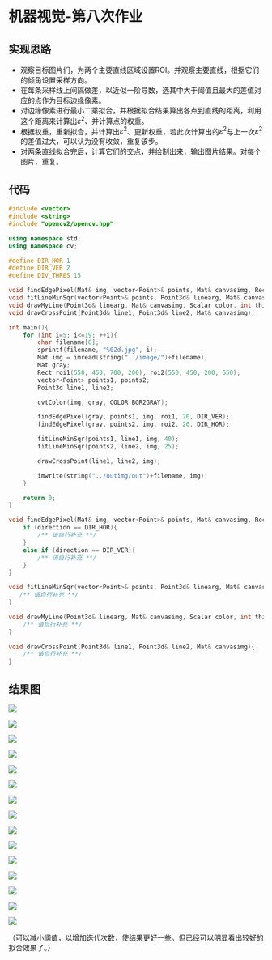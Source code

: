 # 机器视觉-第八次作业

## 实现思路

- 观察目标图片们，为两个主要直线区域设置ROI。并观察主要直线，根据它们的倾角设置采样方向。
- 在每条采样线上间隔做差，以近似一阶导数，选其中大于阈值且最大的差值对应的点作为目标边缘像素。
- 对边缘像素进行最小二乘拟合，并根据拟合结果算出各点到直线的距离，利用这个距离来计算出$\varepsilon^2$、并计算点的权重。
- 根据权重，重新拟合，并计算出$\varepsilon^2$、更新权重，若此次计算出的$\varepsilon^2$与上一次$\varepsilon^2$的差值过大，可以认为没有收敛，重复该步。
- 对两条直线拟合完后，计算它们的交点，并绘制出来，输出图片结果。对每个图片，重复。

## 代码

```cpp
#include <vector>
#include <string>
#include "opencv2/opencv.hpp"

using namespace std;
using namespace cv;

#define DIR_HOR 1
#define DIR_VER 2
#define DIV_THRES 15

void findEdgePixel(Mat& img, vector<Point>& points, Mat& canvasimg, Rect& roi, int sampleinterval, int direction);
void fitLineMinSqr(vector<Point>& points, Point3d& linearg, Mat& canvasimg, int weight_thres);
void drawMyLine(Point3d& linearg, Mat& canvasimg, Scalar color, int thick);
void drawCrossPoint(Point3d& line1, Point3d& line2, Mat& canvasimg);

int main(){
    for (int i=5; i<=19; ++i){
        char filename[8];
        sprintf(filename, "%02d.jpg", i);
        Mat img = imread(string("../image/")+filename);
        Mat gray;
        Rect roi1(550, 450, 700, 200), roi2(550, 450, 200, 550);
        vector<Point> points1, points2;
        Point3d line1, line2;

        cvtColor(img, gray, COLOR_BGR2GRAY);

        findEdgePixel(gray, points1, img, roi1, 20, DIR_VER);
        findEdgePixel(gray, points2, img, roi2, 20, DIR_HOR);

        fitLineMinSqr(points1, line1, img, 40);
        fitLineMinSqr(points2, line2, img, 25);

        drawCrossPoint(line1, line2, img);

        imwrite(string("../outimg/out")+filename, img);
    }

    return 0;
}

void findEdgePixel(Mat& img, vector<Point>& points, Mat& canvasimg, Rect& roi, int sampleinterval, int direction){
    if (direction == DIR_HOR){
        /** 请自行补充 **/
    }
    else if (direction == DIR_VER){
        /** 请自行补充 **/
    }
}

void fitLineMinSqr(vector<Point>& points, Point3d& linearg, Mat& canvasimg, int weight_thres){
   /** 请自行补充 **/
}

void drawMyLine(Point3d& linearg, Mat& canvasimg, Scalar color, int thick){
    /** 请自行补充 **/
}

void drawCrossPoint(Point3d& line1, Point3d& line2, Mat& canvasimg){
    /** 请自行补充 **/
}

```

## 结果图

![](./outimg/out05.jpg)

![](./outimg/out06.jpg)

![](./outimg/out07.jpg)

![](./outimg/out08.jpg)

![](./outimg/out09.jpg)

![](./outimg/out10.jpg)

![](./outimg/out11.jpg)

![](./outimg/out12.jpg)

![](./outimg/out13.jpg)

![](./outimg/out14.jpg)

![](./outimg/out15.jpg)

![](./outimg/out16.jpg)

![](./outimg/out17.jpg)

![](./outimg/out18.jpg)

![](./outimg/out19.jpg)

（可以减小阈值，以增加迭代次数，使结果更好一些。但已经可以明显看出较好的拟合效果了。）